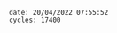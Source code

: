 

                date: 20/04/2022 07:55:52
                cycles: 17400

                         